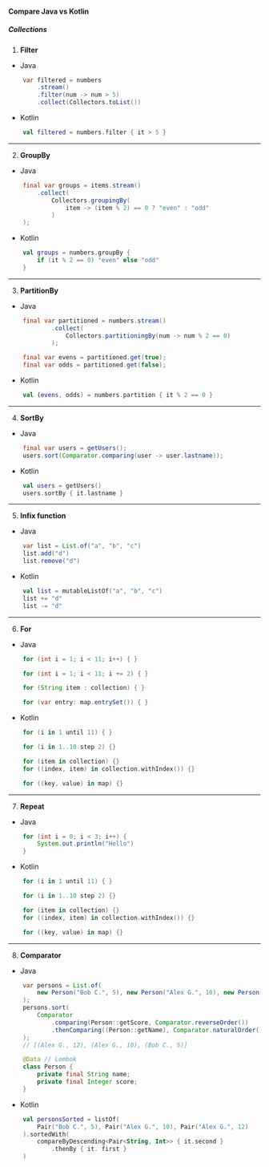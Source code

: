 #### Compare Java vs Kotlin
##### Collections
1. **Filter**
- Java
``` java
    var filtered = numbers
        .stream()
        .filter(num -> num > 5)
        .collect(Collectors.toList())
```
- Kotlin
``` kotlin
    val filtered = numbers.filter { it > 5 }
```
---
2. **GroupBy**
- Java
``` java
    final var groups = items.stream()
        .collect(
            Collectors.groupingBy(
                item -> (item % 2) == 0 ? "even" : "odd"
            )
    );
```
- Kotlin
``` kotlin
    val groups = numbers.groupBy {
        if (it % 2 == 0) "even" else "odd"
    }
```
---
3. **PartitionBy**
- Java
``` java
    final var partitioned = numbers.stream()
            .collect(
                Collectors.partitioningBy(num -> num % 2 == 0)
            );

    final var evens = partitioned.get(true);
    final var odds = partitioned.get(false);
```
- Kotlin
``` kotlin
    val (evens, odds) = numbers.partition { it % 2 == 0 }
```
---
4. **SortBy**
- Java
``` java
    final var users = getUsers();
    users.sort(Comparator.comparing(user -> user.lastname));
```
- Kotlin
``` kotlin
    val users = getUsers()
    users.sortBy { it.lastname }
```
---
5. **Infix function**
- Java
``` java
    var list = List.of("a", "b", "c")
    list.add("d")
    list.remove("d")
```
- Kotlin
``` kotlin
    val list = mutableListOf("a", "b", "c")
    list += "d"
    list -= "d"
```
---
6. **For**
- Java
``` java
    for (int i = 1; i < 11; i++) { }

    for (int i = 1; i < 11; i += 2) { }

    for (String item : collection) { }

    for (var entry: map.entrySet()) { }
```
- Kotlin
``` kotlin
    for (i in 1 until 11) { }

    for (i in 1..10 step 2) {}

    for (item in collection) {}
    for ((index, item) in collection.withIndex()) {}

    for ((key, value) in map) {}
```
---
7. **Repeat**
- Java
``` java
    for (int i = 0; i < 3; i++) {
        System.out.println("Hello")
    }
```
- Kotlin
``` kotlin
    for (i in 1 until 11) { }

    for (i in 1..10 step 2) {}

    for (item in collection) {}
    for ((index, item) in collection.withIndex()) {}

    for ((key, value) in map) {}
```
---
8. **Comparator**
- Java
``` java
    var persons = List.of(
        new Person("Bob C.", 5), new Person("Alex G.", 10), new Person("Alex G.", 12)
    );
    persons.sort(
        Comparator
            .comparing(Person::getScore, Comparator.reverseOrder())
            .thenComparing((Person::getName), Comparator.naturalOrder())
    );
    // [(Alex G., 12), (Alex G., 10), (Bob C., 5)]

    @Data // Lombok
    class Person {
        private final String name;
        private final Integer score;
    }
```
- Kotlin
``` kotlin
    val personsSorted = listOf(
        Pair("Bob C.", 5), Pair("Alex G.", 10), Pair("Alex G.", 12)
    ).sortedWith(
        compareByDescending<Pair<String, Int>> { it.second }
            .thenBy { it. first }
    )
```